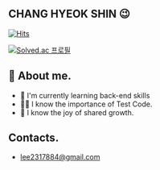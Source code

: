 ## CHANG HYEOK SHIN 😉

[![Hits](https://hits.seeyoufarm.com/api/count/incr/badge.svg?url=https%3A%2F%2Fgithub.com%2Fsds2317884%2Fhit-counter&count_bg=%2379C83D&title_bg=%23555555&icon=&icon_color=%23E7E7E7&title=hits&edge_flat=false)](https://hits.seeyoufarm.com)

[![Solved.ac 프로필](http://mazassumnida.wtf/api/v2/generate_badge?boj=sds2317884)](https://solved.ac/sds2317884/)


## 💬 About me.
* 🌱 I'm currently learning back-end skills
* 🧑‍💻 I know the importance of Test Code.
* 🏃 I know the joy of shared growth.

<!-- ## Blog.
- [If you want to visit, here it is!](https://hughs-diary.tistory.com/) -->

## Contacts.
- <a href="mailto:lee2317884@gmail.com">lee2317884@gmail.com</a>

